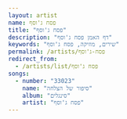```yaml
---
layout: artist
name: פסח ג'וסף
title: "פסח ג'וסף"
description: "דף האמן פסח ג'וסף"
keywords: "שירים, מוזיקה, פסח ג'וסף"
permalink: /artists/פסח-ג'וסף
redirect_from:
  - /artists/list/פסח ג'וסף
songs:
  - number: "33023"
    name: "סיפור של הצלחה"
    album: "סינגלים"
    artist: "פסח ג'וסף"
---
```

